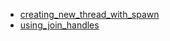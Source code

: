 - [creating_new_thread_with_spawn](creating_new_thread_with_spawn/README.md)
- [using_join_handles](using_join_handles/README.md)